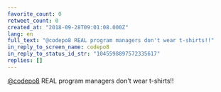 ```yaml
---
favorite_count: 0
retweet_count: 0
created_at: "2018-09-28T09:01:08.000Z"
lang: en
full_text: "@codepo8 REAL program managers don't wear t-shirts!!"
in_reply_to_screen_name: codepo8
in_reply_to_status_id_str: "1045598897572335617"
replies: []
---
```


[@codepo8](https://twitter.com/codepo8) REAL program managers don't wear
t-shirts!!
